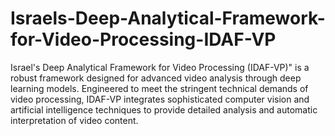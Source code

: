 # Israels-Deep-Analytical-Framework-for-Video-Processing-IDAF-VP
Israel's Deep Analytical Framework for Video Processing (IDAF-VP)" is a robust framework designed for advanced video analysis through deep learning models. Engineered to meet the stringent technical demands of video processing, IDAF-VP integrates sophisticated computer vision and artificial intelligence techniques to provide detailed analysis and automatic interpretation of video content.
